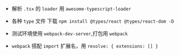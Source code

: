 - 解析 `.tsx` 的 `loader` 用 `awesome-typescript-loader`

- 各种 `type` 文件 下载 `npm install @types/react @types/react-dom -D`

- 测试环境使用 `webpack-dev-server`,打包用 `webpack`

- `webpack` 搭配 `import` 扩展名，用 `resolve: { extensions: [] }`